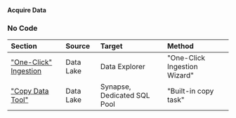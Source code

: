 **Acquire Data**

### No Code

  Section | Source | Target | Method
  :----- | :----- | :----- | :-----
  ["One-Click" Ingestion](AcquireData_NoCode_OneClickIngestion.md) | Data Lake | Data Explorer | "One-Click Ingestion Wizard"
  ["Copy Data Tool"](AcquireData_NoCode_CopyDataTool.md) | Data Lake | Synapse, Dedicated SQL Pool | "Built-in copy task"
